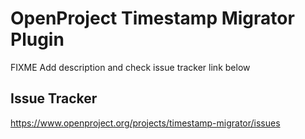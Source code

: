 # OpenProject Timestamp Migrator Plugin

FIXME Add description and check issue tracker link below

## Issue Tracker

https://www.openproject.org/projects/timestamp-migrator/issues
